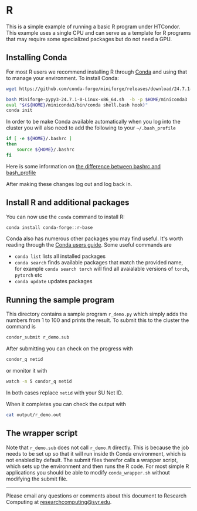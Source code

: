 # R

This is a simple example of running a basic R program under HTCondor.  This example uses a
single CPU and can serve as a template for R programs that may require some specialized 
packages but do not need a GPU. 


## Installing Conda

For most R users we recommend installing R through [Conda](https://github.com/conda-forge/miniforge) and
using that to manage your environment.  To install Conda:

```bash
wget https://github.com/conda-forge/miniforge/releases/download/24.7.1-0/Miniforge-pypy3-24.7.1-0-Linux-x86_64.sh

bash Miniforge-pypy3-24.7.1-0-Linux-x86_64.sh  -b -p $HOME/miniconda3
eval "$(${HOME}/miniconda3/bin/conda shell.bash hook)"
conda init
```

In order to be make Conda available automatically when you log into the cluster
you will also need to add the following to your `~/.bash_profile`

```bash
if [ -e ${HOME}/.bashrc ]
then
    source ${HOME}/.bashrc
fi
```

Here is some information on
[the difference between bashrc and bash_profile](https://linuxize.com/post/bashrc-vs-bash-profile/)


After making these changes log out and log back in.


## Install R and additional packages

You can now use the `conda` command to install R:

```bash
conda install conda-forge::r-base
```

Conda also has numerous other packages you may find useful.  It's worth reading through the
[Conda users guide](https://docs.conda.io/projects/conda/en/latest/user-guide/index.html).  Some useful commands are

  * `conda list` lists all installed packages
  * `conda search` finds available packages that match the provided name, for
    example `conda search torch` will find all avaialable versions of `torch`,
    `pytorch` etc
  * `conda update` updates packages


## Running the sample program

This directory contains a sample program `r_demo.py` which simply adds the
numbers from 1 to 100 and prints the result.  To submit this to the cluster the command is

```bash
condor_submit r_demo.sub
```

After submitting you can check on the progress with

```bash
condor_q netid
```

or monitor it with

```bash
watch -n 5 condor_q netid
```

In both cases replace `netid` with your SU Net ID.

When it completes you can check the output with

```bash
cat output/r_demo.out
```

## The wrapper script

Note that `r_demo.sub` does not call `r_demo.R` directly.  This is because the
job needs to be set up so that it will run inside th Conda environment, which
is not enabled by default.  The submit files therefor calls a wrapper script,
which sets up the environment and then runs the R code.  For most simple
R applications you should be able to modify `conda_wrapper.sh` without
modifying the submit file.



---
Please email any questions or comments about this document to Research Computing at [researchcomputing@syr.edu](mailto:researchcomputing@syr.edu).
